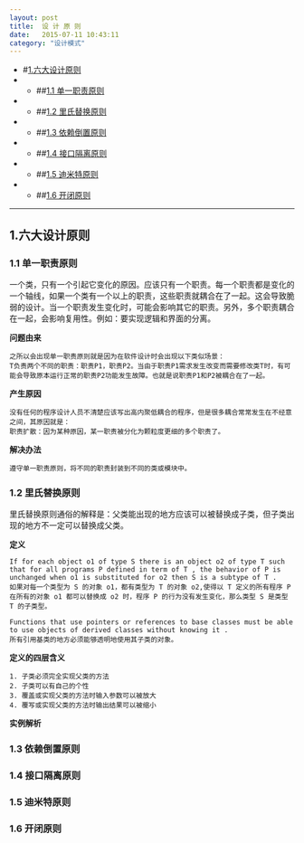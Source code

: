 ```yaml
---
layout: post
title:  设 计 原 则
date:   2015-07-11 10:43:11
category: "设计模式"
---
```

* #[1.六大设计原则](#1) 
* * ##[1.1 单一职责原则](#1.1) 
* * ##[1.2 里氏替换原则](#1.2) 
* * ##[1.3 依赖倒置原则](#1.3)
* * ##[1.4 接口隔离原则](#1.4) 
* * ##[1.5 迪米特原则](#1.5) 
* * ##[1.6 开闭原则](#1.6)
---


<h2 id="1"> 1.六大设计原则</h2> 


<h3 id="1.1"> 1.1 单一职责原则</h3> 

一个类，只有一个引起它变化的原因。应该只有一个职责。每一个职责都是变化的一个轴线，如果一个类有一个以上的职责，这些职责就耦合在了一起。这会导致脆弱的设计。当一个职责发生变化时，可能会影响其它的职责。另外，多个职责耦合在一起，会影响复用性。例如：要实现逻辑和界面的分离。

**问题由来**

	之所以会出现单一职责原则就是因为在软件设计时会出现以下类似场景：
	T负责两个不同的职责：职责P1，职责P2。当由于职责P1需求发生改变而需要修改类T时，有可能会导致原本运行正常的职责P2功能发生故障。也就是说职责P1和P2被耦合在了一起。

**产生原因**

	没有任何的程序设计人员不清楚应该写出高内聚低耦合的程序，但是很多耦合常常发生在不经意之间，其原因就是：
	职责扩散：因为某种原因，某一职责被分化为颗粒度更细的多个职责了。

**解决办法**

	遵守单一职责原则，将不同的职责封装到不同的类或模块中。
 
<h3 id="1.2"> 1.2 里氏替换原则</h3> 

里氏替换原则通俗的解释是：父类能出现的地方应该可以被替换成子类，但子类出现的地方不一定可以替换成父类。

**定义**

	If for each object o1 of type S there is an object o2 of type T such that for all programs P defined in term of T , the behavior of P is unchanged when o1 is substituted for o2 then S is a subtype of T .
	如果对每一个类型为 S 的对象 o1，都有类型为 T 的对象 o2,使得以 T 定义的所有程序 P 在所有的对象 o1 都可以替换成 o2 时，程序 P 的行为没有发生变化，那么类型 S 是类型 T 的子类型。

	Functions that use pointers or references to base classes must be able to use objects of derived classes without knowing it .
	所有引用基类的地方必须能够透明地使用其子类的对象。
	
**定义的四层含义**
	
	1. 子类必须完全实现父类的方法
	2. 子类可以有自己的个性
	3. 覆盖或实现父类的方法时输入参数可以被放大
	4. 覆写或实现父类的方法时输出结果可以被缩小
**实例解析**


<h3 id="1.3"> 1.3 依赖倒置原则</h3> 

<h3 id="1.4"> 1.4 接口隔离原则</h3> 
 
<h3 id="1.5"> 1.5 迪米特原则</h3> 

<h3 id="1.6"> 1.6 开闭原则</h3> 
